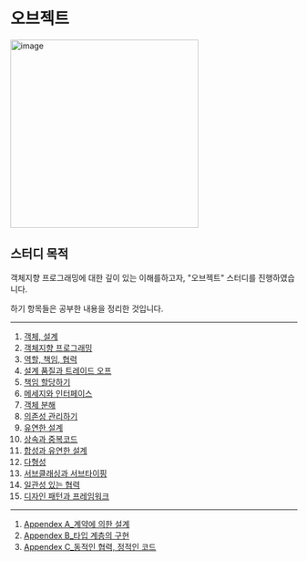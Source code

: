 # 오브젝트
<img width="330" alt="image" src="https://github.com/HJC96/Obejct/assets/87226129/c46075cb-f871-49b5-8be2-ca7a605b5f00">


## 스터디 목적
객체지향 프로그래밍에 대한 깊이 있는 이해를하고자, "오브젝트" 스터디를 진행하였습니다.

하기 항목들은 공부한 내용을 정리한 것입니다.

---
1. [객체, 설계](https://github.com/HJC96/Obejct/blob/main/List/CH.1%20%EA%B0%9D%EC%B2%B4%2C%20%EC%84%A4%EA%B3%84.md)
2. [객체지향 프로그래밍](https://github.com/HJC96/Obejct/blob/main/List/CH.2%20%EA%B0%9D%EC%B2%B4%EC%A7%80%ED%96%A5%20%ED%94%84%EB%A1%9C%EA%B7%B8%EB%9E%98%EB%B0%8D.md)
3. [역할, 책임, 협력](https://github.com/HJC96/Obejct/blob/main/List/CH.3%20%EC%97%AD%ED%95%A0%2C%20%EC%B1%85%EC%9E%84%2C%20%ED%98%91%EB%A0%A5.md)
4. [설계 품질과 트레이드 오프](https://github.com/HJC96/Obejct/blob/main/List/CH.4%20%EC%84%A4%EA%B3%84%20%ED%92%88%EC%A7%88%EA%B3%BC%20%ED%8A%B8%EB%A0%88%EC%9D%B4%EB%93%9C%20%EC%98%A4%ED%94%84.md)
5. [책임 할당하기](https://github.com/HJC96/Obejct/blob/main/List/CH.5%20%EC%B1%85%EC%9E%84%20%ED%95%A0%EB%8B%B9%ED%95%98%EA%B8%B0.md)
6. [메세지와 인터페이스](https://github.com/HJC96/Obejct/blob/main/List/CH.6%20%EB%A9%94%EC%84%B8%EC%A7%80%EC%99%80%20%EC%9D%B8%ED%84%B0%ED%8E%98%EC%9D%B4%EC%8A%A4.md)
7. [객체 분해](https://github.com/HJC96/Obejct/blob/main/List/CH.7%20%EA%B0%9D%EC%B2%B4%20%EB%B6%84%ED%95%B4.md)
8. [의존성 관리하기](https://github.com/HJC96/Obejct/blob/main/List/CH.8%20%EC%9D%98%EC%A1%B4%EC%84%B1%20%EA%B4%80%EB%A6%AC%ED%95%98%EA%B8%B0.md)
9. [유연한 설계](https://github.com/HJC96/Obejct/blob/main/List/CH.9%20%EC%9C%A0%EC%97%B0%ED%95%9C%20%EC%84%A4%EA%B3%84.md)
10. [상속과 중복코드](https://github.com/HJC96/Obejct/blob/main/List/CH.10%20%EC%83%81%EC%86%8D%EA%B3%BC%20%EC%A4%91%EB%B3%B5%EC%BD%94%EB%93%9C.md)
11. [합성과 유연한 설계](https://github.com/HJC96/Obejct/blob/main/List/CH.11%20%ED%95%A9%EC%84%B1%EA%B3%BC%20%EC%9C%A0%EC%97%B0%ED%95%9C%20%EC%84%A4%EA%B3%84.md)
12. [다형성](https://github.com/HJC96/Obejct/blob/main/List/CH.12%20%EB%8B%A4%ED%98%95%EC%84%B1.md)
13. [서브클래싱과 서브타이핑](https://github.com/HJC96/Obejct/blob/main/List/CH.13%20%EC%84%9C%EB%B8%8C%ED%81%B4%EB%9E%98%EC%8B%B1%EA%B3%BC%20%EC%84%9C%EB%B8%8C%ED%83%80%EC%9D%B4%ED%95%91.md)
14. [일관성 있는 협력](https://github.com/HJC96/Obejct/blob/main/List/CH.14%20%EC%9D%BC%EA%B4%80%EC%84%B1%20%EC%9E%88%EB%8A%94%20%ED%98%91%EB%A0%A5.md)
15. [디자인 패턴과 프레임워크](https://github.com/HJC96/Obejct/blob/main/List/CH.15%20%EB%94%94%EC%9E%90%EC%9D%B8%20%ED%8C%A8%ED%84%B4%EA%B3%BC%20%ED%94%84%EB%A0%88%EC%9E%84%EC%9B%8C%ED%81%AC.md)


---
1. [Appendex A_계약에 의한 설계](https://github.com/HJC96/Obejct/blob/main/List/Appendex%20A_%EA%B3%84%EC%95%BD%EC%97%90%20%EC%9D%98%ED%95%9C%20%EC%84%A4%EA%B3%84.md)
2. [Appendex B_타입 계층의 구현](https://github.com/HJC96/Obejct/blob/main/List/Appendex%20B_%ED%83%80%EC%9E%85%20%EA%B3%84%EC%B8%B5%EC%9D%98%20%EA%B5%AC%ED%98%84%20.md)
3. [Appendex C_동적인 협력, 정적인 코드](https://github.com/HJC96/Obejct/blob/main/List/Appendex%20C_%EB%8F%99%EC%A0%81%ED%98%91%EB%A0%A5_%EC%A0%95%EC%A0%81%EC%BD%94%EB%93%9C.md)
